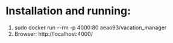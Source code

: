 # Installation and running:

1. sudo docker run --rm -p 4000:80 aeao93/vacation_manager
2. Browser: http://localhost:4000/
